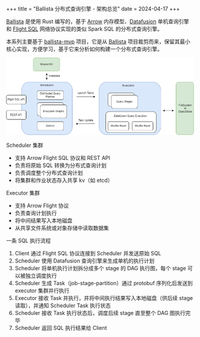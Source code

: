 +++
title = "Ballista 分布式查询引擎 - 架构总览"
date = 2024-04-17
+++

[Ballista] 是使用 Rust 编写的，基于 [Arrow] 内存模型、[Datafusion] 单机查询引擎和 [Flight SQL] 网络协议实现的类似 Spark SQL 的分布式查询引擎。

本系列主要基于 [ballista-mvp] 项目，它是从 [Ballista] 项目裁剪而来，保留其最小核心实现，方便学习，基于它来分析如何构建一个分布式查询引擎。

![ballista-mvp-architecture](./ballista-mvp-architecture.drawio.png)

Scheduler 集群
- 支持 Arrow Flight SQL 协议和 REST API
- 负责将原始 SQL 转换为分布式查询计划
- 负责调度整个分布式查询计划
- 将集群和作业状态存入共享 kv（如 etcd）

Executor 集群
- 支持 Arrow Flight 协议
- 负责查询计划执行
- 将中间结果写入本地磁盘
- 从共享文件系统或对象存储中读取数据集

一条 SQL 执行流程
1. Client 通过 Flight SQL 协议连接到 Scheduler 并发送原始 SQL
2. Scheduler 使用 Datafusion 查询引擎来生成单机的执行计划
3. Scheduler 将单机执行计划拆分成多个 stage 的 DAG 执行图，每个 stage 可以被独立调度执行
4. Scheduler 生成 Task（job-stage-partition）通过 protobuf 序列化后发送到 executor 集群并行执行
5. Executor 接收 Task 并执行，并将中间执行结果写入本地磁盘（供后续 stage 读取），并通知 Scheduler Task 执行状态
6. Scheduler 接收 Task 执行状态后，调度后续 stage 直至整个 DAG 图执行完毕
7. Scheduler 返回 SQL 执行结果给 Client

[Arrow]: https://github.com/apache/arrow-rs
[Flight SQL]: https://github.com/apache/arrow-rs/tree/master/arrow-flight
[Ballista]: https://github.com/apache/arrow-ballista
[Datafusion]: https://github.com/apache/arrow-datafusion
[ballista-mvp]: https://github.com/systemxlabs/ballista-mvp
